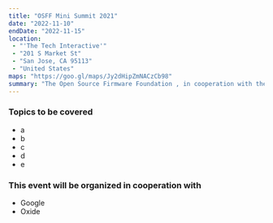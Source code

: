 ```yaml
---
title: "OSFF Mini Summit 2021"
date: "2022-11-10"
endDate: "2022-11-15"
location: 
 - "'The Tech Interactive'"
 - "201 S Market St"
 - "San Jose, CA 95113"
 - "United States"
maps: "https://goo.gl/maps/Jy2dHipZmNACzCb98"
summary: "The Open Source Firmware Foundation , in cooperation with the Open Compute Project, will organize a one-day Mini Summit about Open-Source Firmware."
---
```


### Topics to be covered

* a 
* b 
* c 
* d 
* e 

### This event will be organized in cooperation with

* Google
* Oxide